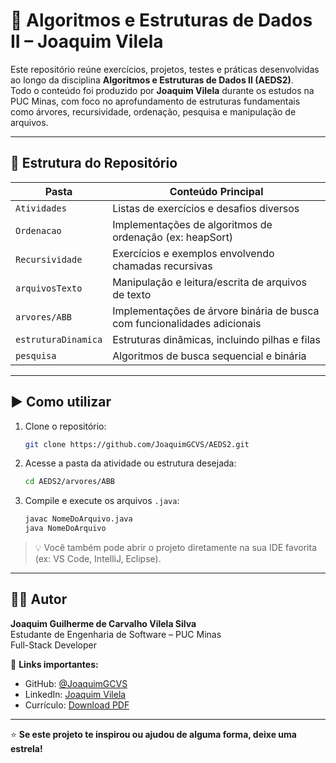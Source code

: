 # 📘 Algoritmos e Estruturas de Dados II – Joaquim Vilela

Este repositório reúne exercícios, projetos, testes e práticas desenvolvidas ao longo da disciplina **Algoritmos e Estruturas de Dados II (AEDS2)**.  
Todo o conteúdo foi produzido por **Joaquim Vilela** durante os estudos na PUC Minas, com foco no aprofundamento de estruturas fundamentais como árvores, recursividade, ordenação, pesquisa e manipulação de arquivos.

---

## 📁 Estrutura do Repositório

| Pasta               | Conteúdo Principal                                           |
|---------------------|--------------------------------------------------------------|
| `Atividades`         | Listas de exercícios e desafios diversos                    |
| `Ordenacao`          | Implementações de algoritmos de ordenação (ex: heapSort)    |
| `Recursividade`      | Exercícios e exemplos envolvendo chamadas recursivas        |
| `arquivosTexto`      | Manipulação e leitura/escrita de arquivos de texto          |
| `arvores/ABB`        | Implementações de árvore binária de busca com funcionalidades adicionais |
| `estruturaDinamica`  | Estruturas dinâmicas, incluindo pilhas e filas              |
| `pesquisa`           | Algoritmos de busca sequencial e binária                    |

---

## ▶️ Como utilizar

1. Clone o repositório:
   ```bash
   git clone https://github.com/JoaquimGCVS/AEDS2.git
   ```

2. Acesse a pasta da atividade ou estrutura desejada:
   ```bash
   cd AEDS2/arvores/ABB
   ```

3. Compile e execute os arquivos `.java`:
   ```bash
   javac NomeDoArquivo.java
   java NomeDoArquivo
   ```

> 💡 Você também pode abrir o projeto diretamente na sua IDE favorita (ex: VS Code, IntelliJ, Eclipse).

---

## 👨‍💻 Autor

**Joaquim Guilherme de Carvalho Vilela Silva**  
Estudante de Engenharia de Software – PUC Minas  
Full-Stack Developer  

🔗 **Links importantes:**
* GitHub: [@JoaquimGCVS](https://github.com/JoaquimGCVS)  
* LinkedIn: [Joaquim Vilela](https://www.linkedin.com/in/joaquim-vilela/)  
* Currículo: [Download PDF](public/Joaquim_Curriculo.pdf)

---

⭐ **Se este projeto te inspirou ou ajudou de alguma forma, deixe uma estrela!**
